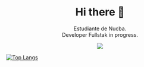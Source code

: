 <h1 align="center"> Hi there 👋 </h1>
<p align="center">Estudiante de Nucba. 
<br>
Developer Fullstak in progress. </p>



<p align="center"><img src="https://github-readme-stats.vercel.app/api?username=fafomax&show_icons=true&theme=nord"></p> 

[![Top Langs](https://github-readme-stats.vercel.app/api/top-langs/?username=fafomax&bg_color=000000&text_color=FFFFFF&title_color=159E4A&langs_count=10&card_width=1000&layout=compact)](https://github.com/fafomax/github-readme-stats)
